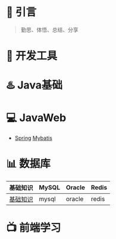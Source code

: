 # :star2: 引言
> 勤思、体悟、总结、分享
# :clap: 开发工具


# :hotsprings: Java基础

# :computer: JavaWeb
- [Spring](https://github.com/wyd288/fan1111/blob/master/src/Spring.md)
[Mybatis](https://github.com/wyd288/fan1111/blob/master/src/Mybatis.md)


# :bar_chart: 数据库
基础知识|MySQL|Oracle|Redis
--|--|--|--
[基础知识](https://github.com/wyd288/fan1111/blob/master/src/database%E6%95%B0%E6%8D%AE%E5%BA%93.md)|mysql|oracle|redis


# :tv: 前端学习

